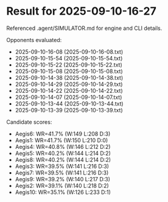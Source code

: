 # Result for 2025-09-10-16-27

Referenced .agent/SIMULATOR.md for engine and CLI details.

Opponents evaluated:
- 2025-09-10-16-08 (2025-09-10-16-08.txt)
- 2025-09-10-15-54 (2025-09-10-15-54.txt)
- 2025-09-10-15-22 (2025-09-10-15-22.txt)
- 2025-09-10-15-08 (2025-09-10-15-08.txt)
- 2025-09-10-14-38 (2025-09-10-14-38.txt)
- 2025-09-10-14-29 (2025-09-10-14-29.txt)
- 2025-09-10-14-22 (2025-09-10-14-22.txt)
- 2025-09-10-14-07 (2025-09-10-14-07.txt)
- 2025-09-10-13-44 (2025-09-10-13-44.txt)
- 2025-09-10-13-39 (2025-09-10-13-39.txt)

Candidate scores:
- Aegis6: WR=41.7% (W:149 L:208 D:3)
- Aegis1: WR=41.7% (W:150 L:210 D:0)
- Aegis4: WR=40.8% (W:146 L:212 D:2)
- Aegis5: WR=40.2% (W:144 L:214 D:2)
- Aegis8: WR=40.2% (W:144 L:214 D:2)
- Aegis3: WR=39.5% (W:141 L:216 D:3)
- Aegis7: WR=39.5% (W:141 L:216 D:3)
- Aegis9: WR=39.2% (W:140 L:217 D:3)
- Aegis2: WR=39.1% (W:140 L:218 D:2)
- Aegis10: WR=35.1% (W:126 L:233 D:1)